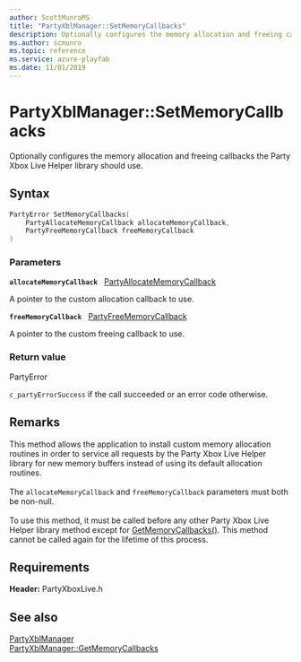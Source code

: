 ```yaml
---
author: ScottMunroMS
title: "PartyXblManager::SetMemoryCallbacks"
description: Optionally configures the memory allocation and freeing callbacks the Party Xbox Live Helper library should use.
ms.author: scmunro
ms.topic: reference
ms.service: azure-playfab
ms.date: 11/01/2019
---
```


# PartyXblManager::SetMemoryCallbacks  

Optionally configures the memory allocation and freeing callbacks the Party Xbox Live Helper library should use.  

## Syntax  
  
```cpp
PartyError SetMemoryCallbacks(  
    PartyAllocateMemoryCallback allocateMemoryCallback,  
    PartyFreeMemoryCallback freeMemoryCallback  
)  
```  
  
### Parameters  
  
**`allocateMemoryCallback`** &nbsp; [PartyAllocateMemoryCallback](../../../../../networking/reference/callbacks/partyallocatememorycallback.md)  
  
A pointer to the custom allocation callback to use.  
  
**`freeMemoryCallback`** &nbsp; [PartyFreeMemoryCallback](../../../../../networking/reference/callbacks/partyfreememorycallback.md)  
  
A pointer to the custom freeing callback to use.  
  
  
### Return value  
PartyError
  
```c_partyErrorSuccess``` if the call succeeded or an error code otherwise.
  
## Remarks  
  
This method allows the application to install custom memory allocation routines in order to service all requests by the Party Xbox Live Helper library for new memory buffers instead of using its default allocation routines. <br /><br /> The `allocateMemoryCallback` and `freeMemoryCallback` parameters must both be non-null.   <br /><br /> To use this method, it must be called before any other Party Xbox Live Helper library method except for [GetMemoryCallbacks()](partyxblmanager_getmemorycallbacks.md). This method cannot be called again for the lifetime of this process.
  
## Requirements  
  
**Header:** PartyXboxLive.h
  
## See also  
[PartyXblManager](../partyxblmanager.md)  
[PartyXblManager::GetMemoryCallbacks](partyxblmanager_getmemorycallbacks.md)
  
  
